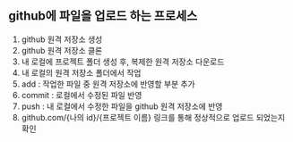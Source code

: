 ## github에 파일을 업로드 하는 프로세스

1. github 원격 저장소 생성
2. github 원격 저장소 클론
3. 내 로컬에 프로젝트 폴더 생성 후, 복제한 원격 저장소 다운로드
4. 내 로컬의 원격 저장소 폴더에서 작업
5. add : 작업한 파일 중 원격 저장소에 반영할 부분 추가
6. commit : 로컬에서 수정된 파일 반영
7. push : 내 로컬에서 수정한 파일을 github 원격 저장소에 반영
8. github.com/{나의 id}/{프로젝트 이름} 링크를 통해 정상적으로 업로드 되었는지 확인